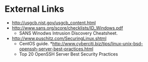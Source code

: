 # External Links
* <http://usgcb.nist.gov/usgcb_content.html>
* <http://www.sans.org/score/checklists/ID_Windows.pdf>
	* SANS Winodws Intrusion Discovery Cheatsheet.
* <http://www.puschitz.com/SecuringLinux.shtml>
	* CentOS guide.
*http://www.cyberciti.biz/tips/linux-unix-bsd-openssh-server-best-practices.html
	* Top 20 OpenSSH Server Best Security Practices
